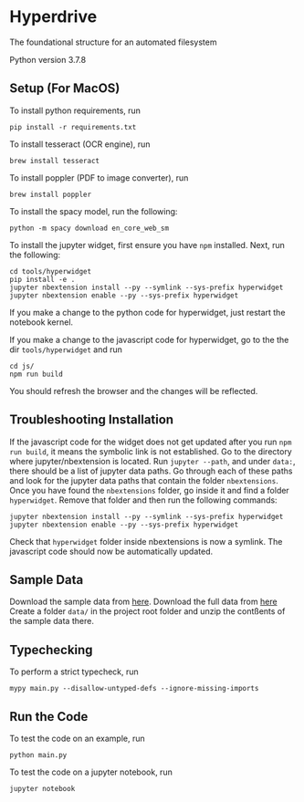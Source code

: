 # Hyperdrive

The foundational structure for an automated filesystem

Python version 3.7.8

## Setup (For MacOS)

To install python requirements, run
```
pip install -r requirements.txt
```

To install tesseract (OCR engine), run 
```
brew install tesseract
```

To install poppler (PDF to image converter), run 

```
brew install poppler
```

To install the spacy model, run the following:
```
python -m spacy download en_core_web_sm
```

To install the jupyter widget, first ensure you have `npm` installed. Next, run the following:
```
cd tools/hyperwidget
pip install -e .
jupyter nbextension install --py --symlink --sys-prefix hyperwidget
jupyter nbextension enable --py --sys-prefix hyperwidget
```

If you make a change to the python code for hyperwidget, just restart the notebook kernel.

If you make a change to the javascript code for hyperwidget, go to the the dir `tools/hyperwidget` and run
```
cd js/
npm run build
```
You should refresh the browser and the changes will be reflected.

## Troubleshooting Installation

If the javascript code for the widget does not get updated after you run `npm run build`, it means the symbolic link is not established.
Go to the directory where jupyter/nbextension is located.
Run `jupyter --path`, and under `data:`, there should be a list of jupyter data paths.
Go through each of these paths and look for the jupyter data paths that contain the folder `nbextensions`.
Once you have found the `nbextensions` folder, go inside it and find a folder `hyperwidget`.
Remove that folder and then run the following commands:
```
jupyter nbextension install --py --symlink --sys-prefix hyperwidget
jupyter nbextension enable --py --sys-prefix hyperwidget
```
Check that `hyperwidget` folder inside nbextensions is now a symlink.
The javascript code should now be automatically updated.

## Sample Data

Download the sample data from [here](https://drive.google.com/file/d/1vey_K4gS-yB_Zb-AvyifWzGDH6O4QY_X/view?usp=sharing).
Download the full data from [here](https://drive.google.com/file/d/1Iv2PKdtzrfInyPbHMhoIZHZR8170zi3c/view?usp=sharing)
Create a folder `data/` in the project root folder and unzip the contßents of the sample data there.

## Typechecking

To perform a strict typecheck, run
```
mypy main.py --disallow-untyped-defs --ignore-missing-imports
```

## Run the Code

To test the code on an example, run
```
python main.py
```

To test the code on a jupyter notebook, run
```
jupyter notebook
```
